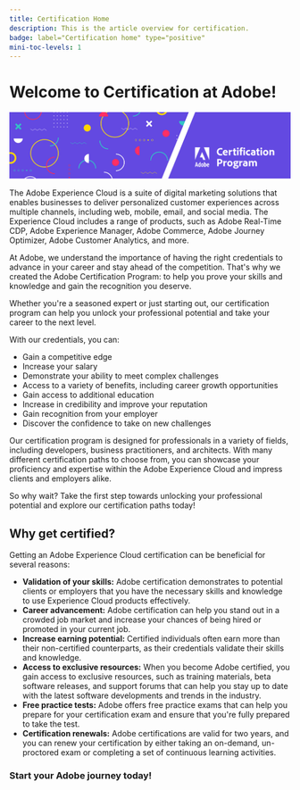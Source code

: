 ```yaml
---
title: Certification Home
description: This is the article overview for certification.
badge: label="Certification home" type="positive"
mini-toc-levels: 1
---
```

# Welcome to Certification at Adobe!

![Banner](/help/certifications/assets/home_banner_narrow.png)

The Adobe Experience Cloud is a suite of digital marketing solutions that enables businesses to deliver personalized customer experiences across multiple channels, including web, mobile, email, and social media. The Experience Cloud includes a range of products, such as Adobe Real-Time CDP, Adobe Experience Manager, Adobe Commerce, Adobe Journey Optimizer, Adobe Customer Analytics, and more.

At Adobe, we understand the importance of having the right credentials to advance in your career and stay ahead of the competition. That's why we created the Adobe Certification Program: to help you prove your skills and knowledge and gain the recognition you deserve.

Whether you're a seasoned expert or just starting out, our certification program can help you unlock your professional potential and take your career to the next level. 

With our credentials, you can:

* Gain a competitive edge
* Increase your salary
* Demonstrate your ability to meet complex challenges
* Access to a variety of benefits, including career growth opportunities
* Gain access to additional education
* Increase in credibility and improve your reputation
* Gain recognition from your employer 
* Discover the confidence to take on new challenges

Our certification program is designed for professionals in a variety of fields, including developers, business practitioners, and architects. With many different certification paths to choose from, you can showcase your proficiency and expertise within the Adobe Experience Cloud and impress clients and employers alike.

So why wait? Take the first step towards unlocking your professional potential and explore our certification paths today!

## Why get certified?

Getting an Adobe Experience Cloud certification can be beneficial for several reasons:

* **Validation of your skills:** Adobe certification demonstrates to potential clients or employers that you have the necessary skills and knowledge to use Experience Cloud products effectively.
* **Career advancement:** Adobe certification can help you stand out in a crowded job market and increase your chances of being hired or promoted in your current job.
* **Increase earning potential:** Certified individuals often earn more than their non-certified counterparts, as their credentials validate their skills and knowledge.
* **Access to exclusive resources:** When you become Adobe certified, you gain access to exclusive resources, such as training materials, beta software releases, and support forums that can help you stay up to date with the latest software developments and trends in the industry.
* **Free practice tests:** Adobe offers free practice exams that can help you prepare for your certification exam and ensure that you're fully prepared to take the test.
* **Certification renewals:** Adobe certifications are valid for two years, and you can renew your certification by either taking an on-demand, un-proctored exam or completing a set of continuous learning activities.

### Start your Adobe journey today!

